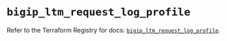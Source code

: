 # `bigip_ltm_request_log_profile`

Refer to the Terraform Registry for docs: [`bigip_ltm_request_log_profile`](https://registry.terraform.io/providers/f5networks/bigip/1.24.1/docs/resources/ltm_request_log_profile).
